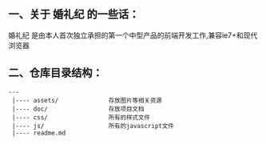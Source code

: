 ## 一、关于 婚礼纪 的一些话：

婚礼纪 是由本人首次独立承担的第一个中型产品的前端开发工作,兼容ie7+和现代浏览器

## 二、仓库目录结构：
    
    ---
     |---- assets/              存放图片等相关资源
     |---- doc/                 存放项目文档
     |---- css/                 所有的样式文件
     |---- js/                  所有的javascript文件
     |---- readme.md     
